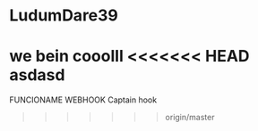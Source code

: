 # LudumDare39
we bein cooolll
<<<<<<< HEAD
asdasd
=======
FUNCIONAME WEBHOOK
Captain hook
>>>>>>> origin/master
